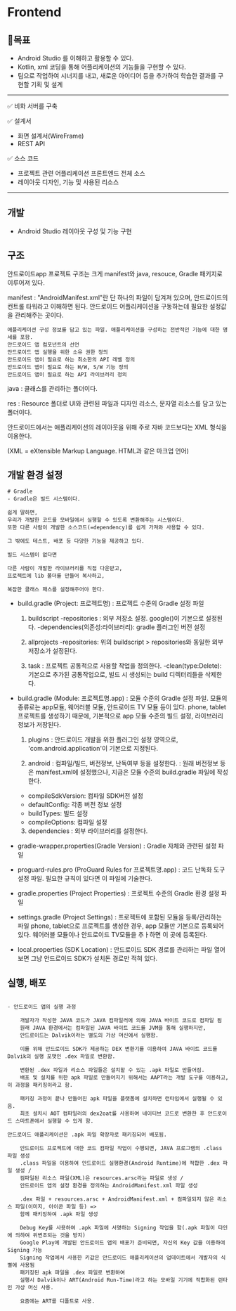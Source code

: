 # Frontend



## 📌목표

- Android Studio 를 이해하고 활용할 수 있다.
- Kotlin, xml 코딩을 통해 어플리케이션의 기능들을 구현할 수 있다.
- 팀으로 작업하여 시너지를 내고, 새로운 아이디어 등을 추가하여 학습한 결과를 구현할 기획 및 설계

------

✅ 비화 서버를 구축

✅ 설계서

- 화면 설계서(WireFrame)
- REST API

✅ 소스 코드

- 프로젝트 관련 어플리케이션 프론트엔드 전체 소스
- 레이아웃 디자인, 기능 및 사용된 리소스

<hr>



## 개발

- Android Studio 레이아웃 구성 및 기능 구현

## 구조

안드로이드app 프로젝트 구조는 크게 manifest와 java, resouce, Gradle 패키지로 이루어져 있다.


manifest :​ "AndroidManifest.xml"란 단 하나의 파일이 담겨져 있으며, 안드로이드의 컨트롤 타워라고 이해하면 된다. 안드로이드 어플리케이션을 구동하는데 필요한 설정값을 관리해주는 곳이다. 

    애플리케이션 구성 정보를 담고 있는 파일. 애플리케이션을 구성하는 전반적인 기능에 대한 명세를 포함.
    안드로이드 앱 컴포넌트의 선언
    안드로이드 앱 실행을 위한 소유 권한 정의
    안드로이드 앱이 필요로 하는 최소한의 API 레벨 정의
    안드로이드 앱이 필요로 하는 H/W, S/W 기능 정의
    안드로이드 앱이 필요로 하는 API 라이브러리 정의

java : 클래스를 관리하는 폴더이다. 

res : Resource 폴더로 UI와 관련된 파일과 디자인 리소스, 문자열 리소스를 담고 있는 폴더이다.

안드로이드에서는 애플리케이션의 레이아웃을 위해 주로 자바 코드보다는 XML 형식을 이용한다.

(XML = eXtensible Markup Language. HTML과 같은 마크업 언어)


## 개발 환경 설정

```
# Gradle
- Gradle은 빌드 시스템이다. 

쉽게 말하면,
우리가 개발한 코드를 모바일에서 실행할 수 있도록 변환해주는 시스템이다.
또한 다른 사람이 개발한 소스코드(=dependency)를 쉽게 가져와 사용할 수 있다.

그 밖에도 테스트, 배포 등 다양한 기능을 제공하고 있다.

빌드 시스템이 없다면

다른 사람이 개발한 라이브러리를 직접 다운받고,
프로젝트에 lib 폴더를 만들어 복사하고,

복잡한 클래스 패스를 설정해주어야 한다.

```
- build.gradle (Project: 프로젝트명)
: 프로젝트 수준의 Gradle 설정 파일

    1. buildscript
    -repositories : 외부 저장소 설정. google()이 기본으로 설정된다.
    -dependencies(의존성:라이브러리): gradle 플러그인 버전 설정

    2. allprojects
    -repositories: 위의 buildscript > repositories와 동일한 외부 저장소가 설정된다.

    3. task
    : 프로젝트 공통적으로 사용할 작업을 정의한다.
    -clean(type:Delete): 기본으로 추가된 공통작업으로, 빌드 시 생성되는 build 디렉터리들을 삭제한다.


- build.gradle (Module: 프로젝트명.app)
: 모듈 수준의 Gradle 설정 파일.
모듈의 종류로는 app모듈, 웨어러블 모듈, 안드로이드 TV 모듈 등이 있다.
phone, tablet 프로젝트를 생성하기 때문에, 기본적으로 app 모듈 수준의 빌드 설정, 라이브러리 정보가 저장된다.

    1) plugins
    : 안드로이드 개발을 위한 플러그인 설정 영역으로, 'com.android.application'이 기본으로 지정된다.

    2) android
    : 컴파일/빌드, 버전정보, 난독여부 등을 설정한다.
    : 원래 버전정보 등은 manifest.xml에 설정했으나, 지금은 모듈 수준의 build.gradle 파일에 작성한다.

    - compileSdkVersion: 컴파일 SDK버전 설정
    - defaultConfig: 각종 버전 정보 설정
    - buildTypes: 빌드 설정
    - compileOptions: 컴파일 설정

    3) dependencies
    : 외부 라이브러리를 설정한다.


- gradle-wrapper.properties(Gradle Version)
: Gradle 자체와 관련된 설정 파일

- proguard-rules.pro (ProGuard Rules for 프로젝트명.app)
: 코드 난독화 도구 설정 파일. 
필요한 규칙이 있다면 이 파일에 기술한다.

- gradle.properties (Project Properties)
: 프로젝트 수준의 Gradle 환경 설정 파일

- settings.gradle (Project Settings)
: 프로젝트에 포함된 모듈을 등록/관리하는 파일
phone, tablet으로 프로젝트를 생성한 경우, app 모듈만 기본으로 등록되어 있다.
웨어러블 모듈이나 안드로이드 TV모듈을 추ㅏ하면 이 곳에 등록된다.

- local.properties (SDK Location)
: 안드로이드 SDK 경로를 관리하는 파일
열어보면 그냥 안드로이드 SDK가 설치돈 경로만 적혀 있다.

## 실행, 배포

```

- 안드로이드 앱의 실행 과정

    개발자가 작성한 JAVA 코드가 JAVA 컴파일러에 의해 JAVA 바이트 코드로 컴파일 됨
    원래 JAVA 환경에서는 컴파일된 JAVA 바이트 코드를 JVM을 통해 실행하지만, 
    안드로이드는 Dalvik이라는 별도의 가상 머신에서 실행함. 
    
    이를 위해 안드로이드 SDK가 제공하는 DEX 변환기를 이용하여 JAVA 바이트 코드를 Dalvik의 실행 포맷인 .dex 파일로 변환함.

    변환된 .dex 파일과 리소스 파일들은 설치할 수 있는 .apk 파일로 만들어짐. 
    배포 및 설치를 위한 apk 파일로 만들어지기 위해서는 AAPT라는 개발 도구를 이용하고, 이 과정을 패키징이라고 함.

    패키징 과정이 끝나 만들어진 apk 파일을 플랫폼에 설치하면 런타임에서 실행될 수 있음.
    최초 설치시 AOT 컴파일러의 dex2oat를 사용하여 네이티브 코드로 변환한 후 안드로이드 스마트폰에서 실행할 수 있게 함.

안드로이드 애플리케이션은 .apk 파일 확장자로 패키징되어 배포됨.

    안드로이드 프로젝트에 대한 코드 컴파일 작업이 수행되면, JAVA 프로그램의 .class 파일 생성
    .class 파일을 이용하여 안드로이드 실행환경(Android Runtime)에 적합한 .dex 파일 생성 / 
    컴파일된 리소스 파일(XML)은 resources.arsc라는 파일로 생성 / 
    안드로이드 앱의 설정 환경을 정의하는 AndroidManifest.xml 파일 생성

    .dex 파일 + resources.arsc + AndroidManifest.xml + 컴파일되지 않은 리소스 파일(이미지, 아이콘 파일 등) =>
    함께 패키징하여 .apk 파일 생성

    Debug Key를 사용하여 .apk 파일에 서명하는 Signing 작업을 함(.apk 파일이 타인에 의하여 위변조되는 것을 방지)
    Google Play에 개발된 안드로이드 앱의 배포가 준비되면, 자신의 Key 값을 이용하여 Signing 가능
    Signing 작업에서 사용한 키값은 안드로이드 애플리케이션의 업데이트에서 개발자의 식별에 사용됨
    패키징된 apk 파일을 .dex 파일로 변환하여 
    실행시 Dalvik이나 ART(Android Run-Time)라고 하는 모바일 기기에 적합화된 런타인 가상 머신 사용. 
    
    요즘에는 ART를 디폴트로 사용. 
    


```

